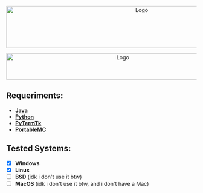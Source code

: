 <p align="center"><a href="https://github.com/LBY-L/BYPockete"><img src="https://github.com/LBY-L/BYPockete-NotPublicVersion/assets/93894290/407f843c-3a19-4521-9d5f-908f2c436668" alt="Logo" height="111" width="701" /></a></p>
<p align="center"><a href="https://github.com/LBY-L/BYPockete"><img src="https://github.com/LBY-L/BYPockete-NotPublicVersion/assets/93894290/88bc26c3-fac1-4597-ad99-141a1f942452" alt="Logo" height="70" width="601" /></a></p>

## **Requeriments:**
- **[Java](https://www.java.com/en/download/)**
- **[Python](https://www.python.org/)**
- **[PyTermTk](https://github.com/ceccopierangiolieugenio/pyTermTk)**
- **[PortableMC](https://github.com/mindstorm38/portablemc)**

## **Tested Systems:**
- [X] **Windows**
- [X] **Linux**
- [ ] **BSD** (idk i don't use it btw)
- [ ] **MacOS** (idk i don't use it btw, and i don't have a Mac)
